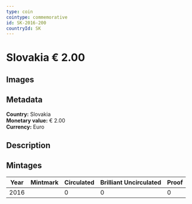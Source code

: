 ```yaml
---
type: coin
cointype: commemorative
id: SK-2016-200
countryId: SK
---
```


# Slovakia € 2.00

## Images


## Metadata

**Country:** Slovakia\
**Monetary value:** € 2.00\
**Currency:** Euro

## Description


## Mintages

| Year | Mintmark | Circulated | Brilliant Uncirculated | Proof |
| ---- | -------- | ---------- | ---------------------- | ----- |
| 2016 |  | 0| 0 | 0 |
